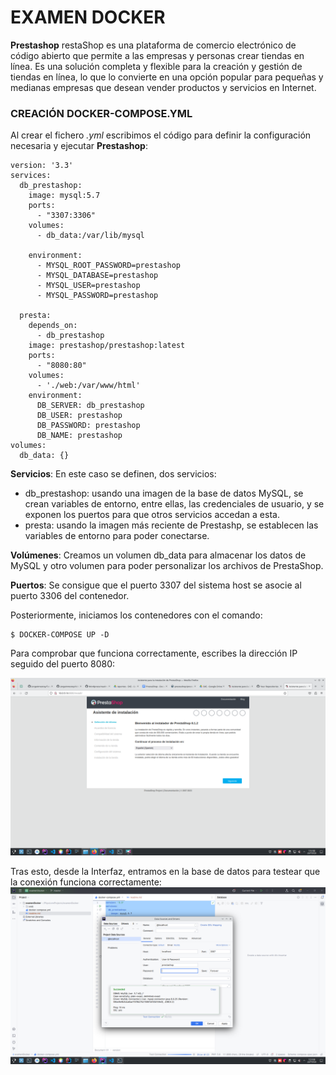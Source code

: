 # EXAMEN DOCKER

**Prestashop** restaShop es una plataforma de comercio electrónico de código abierto que
permite a las empresas y personas crear tiendas en línea.
Es una solución completa y flexible para la creación y gestión de tiendas en línea,
lo que lo convierte en una opción popular para pequeñas y medianas empresas
que desean vender productos y servicios en Internet.


### CREACIÓN DOCKER-COMPOSE.YML
Al crear el fichero *.yml* escribimos el código para definir
la configuración necesaria y ejecutar **Prestashop**:

```
version: '3.3'
services:
  db_prestashop:
    image: mysql:5.7
    ports:
      - "3307:3306"
    volumes:
      - db_data:/var/lib/mysql

    environment:
      - MYSQL_ROOT_PASSWORD=prestashop
      - MYSQL_DATABASE=prestashop
      - MYSQL_USER=prestashop
      - MYSQL_PASSWORD=prestashop

  presta:
    depends_on:
      - db_prestashop
    image: prestashop/prestashop:latest
    ports:
      - "8080:80"
    volumes:
      - './web:/var/www/html'
    environment:
      DB_SERVER: db_prestashop
      DB_USER: prestashop
      DB_PASSWORD: prestashop
      DB_NAME: prestashop
volumes:
  db_data: {}
```
**Servicios**: En este caso se definen, dos servicios:
- db_prestashop: usando una imagen de la base de datos MySQL, se crean variables de entorno, entre ellas,
  las credenciales de usuario, y se exponen los puertos
  para que otros servicios accedan a esta.<br>
- presta: usando la imagen más reciente de Prestashp, se establecen
  las variables de entorno para poder conectarse.

**Volúmenes**: Creamos un volumen db_data para almacenar los datos de MySQL y 
otro volumen para poder personalizar los archivos de PrestaShop.

**Puertos**: Se consigue que el puerto 3307 del sistema host se asocie al puerto 3306
del contenedor.

Posteriormente, iniciamos los contenedores con el comando:
```
$ DOCKER-COMPOSE UP -D
```
Para comprobar que funciona correctamente, escribes la dirección IP seguido del puerto 8080:

![captura](./pictures/capturaPrestashop.png)

Tras esto, desde la Interfaz, entramos en la base de datos para testear que
la conexión funciona correctamente:
![captura](./pictures/capturaTest.png)



